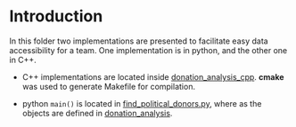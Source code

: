 # Introduction
In this folder two implementations are presented to facilitate easy data accessibility for a team. One implementation is in python, and the other one in C++.

* C++ implementations are located inside [donation_analysis_cpp](donation_analysis_cpp). **cmake** was used to generate Makefile for compilation.

* python `main()` is located in [find_political_donors.py](find_political_donors.py), where as the objects are defined in [donation_analysis](donation_analysis).
